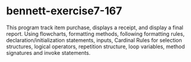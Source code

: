 # bennett-exercise7-167
This program track item purchase, displays a receipt, and display a final report.  Using flowcharts, formatting methods, following formatting rules, declaration/initialization statements, inputs, Cardinal Rules for selection structures, logical operators, repetition structure, loop variables, method signatures and invoke statements.
